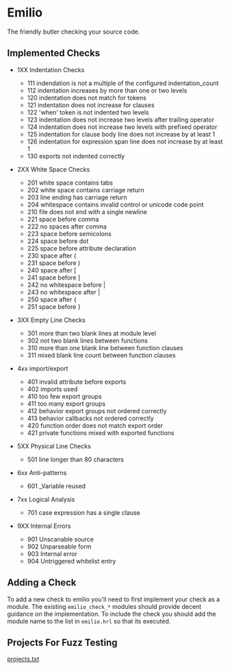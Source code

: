 Emilio
===

The friendly butler checking your source code.

Implemented Checks
---

* 1XX Indentation Checks
    * 111 indendation is not a multiple of the configured indentation_count
    * 112 indentation increases by more than one or two levels
    * 120 indentation does not match for tokens
    * 121 indentation does not increase for clauses
    * 122 'when' token is not indented two levels
    * 123 indentation does not increase two levels after trailing operator
    * 124 indentation does not increase two levels with prefixed operator
    * 125 indentation for clause body line does not increase by at least 1
    * 126 indentation for expression span line does not increase by at least 1
    * 130 exports not indented correctly

* 2XX White Space Checks
    * 201 white space contains tabs
    * 202 white space contains carriage return
    * 203 line ending has carriage return
    * 204 whitespace contains invalid control or unicode code point
    * 210 file does not end with a single newline
    * 221 space before comma
    * 222 no spaces after comma
    * 223 space before semicolons
    * 224 space before dot
    * 225 space before attribute declaration
    * 230 space after (
    * 231 space before )
    * 240 space after [
    * 241 space before ]
    * 242 no whitespace before |
    * 243 no whitespace after |
    * 250 space after {
    * 251 space before }

* 3XX Empty Line Checks
    * 301 more than two blank lines at module level
    * 302 not two blank lines between functions
    * 310 more than one blank line between function clauses
    * 311 mixed blank line count between function clauses

* 4xx import/export
    * 401 invalid attribute before exports
    * 402 imports used
    * 410 too few export groups
    * 411 too many export groups
    * 412 behavior export groups not ordered correctly
    * 413 behavior callbacks not ordered correctly
    * 420 function order does not match export order
    * 421 private functions mixed with exported functions

* 5XX Physical Line Checks
    * 501 line longer than 80 characters

* 6xx Anti-patterns
    * 601 _Variable reused

* 7xx Logical Analysis
    * 701 case expression has a single clause

* 9XX Internal Errors
    * 901 Unscanable source
    * 902 Unparseable form
    * 903 Internal error
    * 904 Untriggered whitelist entry


Adding a Check
---

To add a new check to emilio you'll need to first implement your check
as a module. The existing `emilio_check_*` modules should provide
decent guidance on the implementation. To include the check you should
add the module name to the list in `emilio.hrl` so that its executed.


Projects For Fuzz Testing
---

[projects.txt](test/projects.txt)
